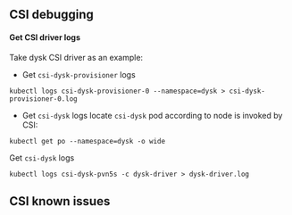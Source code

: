 ## CSI debugging
#### Get CSI driver logs
Take dysk CSI driver as an example:
 - Get `csi-dysk-provisioner` logs
```
kubectl logs csi-dysk-provisioner-0 --namespace=dysk > csi-dysk-provisioner-0.log
```
 - Get `csi-dysk` logs
locate `csi-dysk` pod according to node is invoked by CSI:
```
kubectl get po --namespace=dysk -o wide
```

Get `csi-dysk` logs
```
kubectl logs csi-dysk-pvn5s -c dysk-driver > dysk-driver.log
```

## CSI known issues
